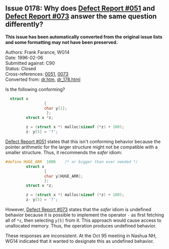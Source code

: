 ## Issue 0178: Why does [Defect Report #051](../c90/issue0051.md) and [Defect Report #073](../c90/issue0073.md) answer the same question differently?

**This issue has been automatically converted from the original issue lists and some formatting may not have been preserved.**

Authors: Frank Farance, WG14  
Date: 1996-02-06  
Submitted against: C90  
Status: Closed  
Cross-references: [0051](../c90/issue0051.md), [0073](../c90/issue0073.md)  
Converted from: [dr.htm](https://www.open-std.org/jtc1/sc22/wg14/www/docs/dr.htm), [dr_178.html](https://www.open-std.org/jtc1/sc22/wg14/www/docs/dr_178.html)

Is the following conforming?

```c
  struct x
                 {
                 char y[1];
                  };
         struct x *z;

         z = (struct x *) malloc(sizeof (*z) + 100);
         z- y[5] = '?';
```

[Defect Report #051](../c90/issue0051.md) states that this isn't conforming behavior
because the pointer arithmetic for the larger structure might not be compatible
with a smaller structure. Thus, it recommends the *safer* idiom:

```c
#define HUGE_ARR  1000    /* or bigger than ever needed */
         struct x
                 {
                 char y[HUGE_ARR];
                 };
         struct x *z;

         z = (struct x *) malloc(sizeof (*z) + 100);
         z- y[5] = '?';
```

However, [Defect Report #073](../c90/issue0073.md) states that the *safer* idiom is
undefined behavior because it is possible to implement the operator `-` as first
fetching all of `*z`, then selecting `y[5]` from it. This approach would cause
access to unallocated memory. Thus, the operation produces undefined behavior.

These responses are inconsistent. At the Oct 95 meeting in Nashua NH, WG14
indicated that it wanted to designate this as undefined behavior.

